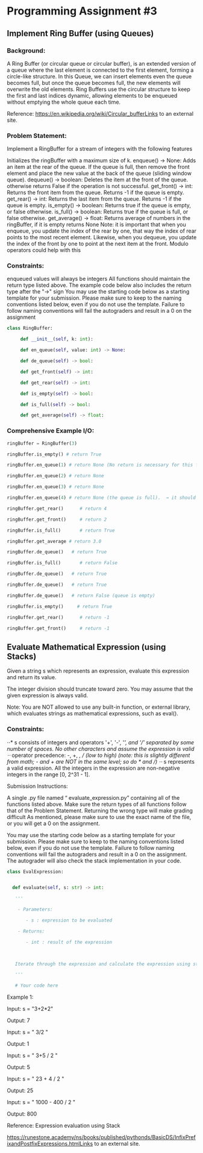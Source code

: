 # Programming Assignment #3
## Implement Ring Buffer (using Queues)
### Background:
A Ring Buffer (or circular queue or circular buffer), is an extended version of a queue where the last element is connected to the first element, forming a circle-like structure. In this Queue, we can insert elements even the queue becomes full, but once the queue becomes full, the new elements will overwrite the old elements. Ring Buffers use the circular structure to keep the first and last indices dynamic, allowing elements to be enqueued without emptying the whole queue each time.

Reference:  https://en.wikipedia.org/wiki/Circular_bufferLinks to an external site.

### Problem Statement:
Implement a RingBuffer for a stream of integers with the following features

Initializes the ringBuffer with a maximum size of k.
enqueue() -> None: Adds an item at the rear of the queue. If the queue is full, then remove the front element and place the new value at the back of the queue (sliding window queue).
dequeue() -> boolean: Deletes the item at the front of the queue. otherwise returns False if the operation is not successful.
get_front() -> int: Returns the front item from the queue. Returns -1 if the queue is empty.
get_rear() -> int: Returns the last item from the queue. Returns -1 if the queue is empty.
is_empty() -> boolean: Returns true if the queue is empty, or false otherwise.
is_full() -> boolean: Returns true if the queue is full, or false otherwise.
get_average() -> float: Returns average of numbers in the ringBuffer, if it is empty returns None
Note: it is important that when you enqueue, you update the index of the rear by one, that way the index of rear points to the most recent element. Likewise, when you dequeue, you update the index of the front by one to point at the next item at the front. Modulo operators could help with this

### Constraints:

enqueued values will always be integers
All functions should maintain the return type listed above. The example code below also includes the return type after the "->" sign
You may use the starting code below as a starting template for your submission. Please make sure to keep to the naming conventions listed below, even if you do not use the template. Failure to follow naming conventions will fail the autograders and result in a 0 on the assignment
```python
class RingBuffer:

     def __init__(self, k: int):

     def en_queue(self, value: int) -> None:

     def de_queue(self) -> bool:

     def get_front(self) -> int:

     def get_rear(self) -> int:

     def is_empty(self) -> bool:

     def is_full(self) -> bool:

     def get_average(self) -> float:  
```

### Comprehensive Example I/O: 
```python
ringBuffer = RingBuffer(3)

ringBuffer.is_empty() # return True

ringBuffer.en_queue(1) # return None (No return is necessary for this function)

ringBuffer.en_queue(2) # return None

ringBuffer.en_queue(3) # return None

ringBuffer.en_queue(4) # return None (the queue is full).  → it should overwrite the old values 

ringBuffer.get_rear()      # return 4

ringBuffer.get_front()     # return 2

ringBuffer.is_full()       # return True

ringBuffer.get_average # return 3.0

ringBuffer.de_queue()   # return True

ringBuffer.is_full()       # return False

ringBuffer.de_queue()   # return True

ringBuffer.de_queue()   # return True

ringBuffer.de_queue()   # return False (queue is empty)

ringBuffer.is_empty()     # return True

ringBuffer.get_rear()      # return -1

ringBuffer.get_front()     # return -1
```

## Evaluate Mathematical Expression (using Stacks)
Given a string s which represents an expression, evaluate this expression and return its value. 

The integer division should truncate toward zero. You may assume that the given expression is always valid. 

Note: You are NOT allowed to use any built-in function, or external library, which evaluates strings as mathematical expressions, such as eval().

### Constraints:
⋅⋅* s consists of integers and operators  '+', '-', '*', and  '/'  separated by some number of spaces. No other characters and assume the expression is valid
⋅⋅* operator precedence: -, +, *, /   (low to high) (note: this is slightly different from math; - and + are NOT in the same level; so do * and /)
⋅⋅* s represents a valid expression. All the integers in the expression are non-negative integers in the range [0, 2^31 - 1].

Submission Instructions:

A single .py file named “ evaluate_expression.py” containing all of the functions listed above.
Make sure the return types of all functions follow that of the Problem Statement. Returning the wrong type will make grading difficult
As mentioned, please make sure to use the exact name of the file, or you will get a 0 on the assignment.
 
You may use the starting code below as a starting template for your submission. Please make sure to keep to the naming conventions listed below, even if you do not use the template. Failure to follow naming conventions will fail the autograders and result in a 0 on the assignment. The autograder will also check the stack implementation in your code. 

```python
class EvalExpression:


  def evaluate(self, s: str) -> int:

   '''

    - Parameters:

       - s : expression to be evaluated

    - Returns:

       - int : result of the expression

  

   Iterate through the expression and calculate the expression using stacks.

   '''

   # Your code here

```
 

Example 1:

Input: s = "3+2*2"

Output: 7

 

Input: s = " 3/2 "

Output: 1

 

Input: s = " 3+5 / 2 "

Output: 5

 

Input: s = " 23 + 4 / 2 "

Output: 25

 

Input: s = " 1000 - 400 / 2 "

Output:  800

 

Reference: Expression evaluation using Stack

https://runestone.academy/ns/books/published/pythonds/BasicDS/InfixPrefixandPostfixExpressions.htmlLinks to an external site.
